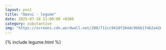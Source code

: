 ```yaml
---
layout: post
title: "Овочі - legume"
date: 2025-07-18 11:00:00 +0300
category: substantive
img: "https://screens.cdn.wordwall.net/200/711cc9410f204dc9b6b1f4b2a4263888_0"
---
```


{% include legume.html %}
